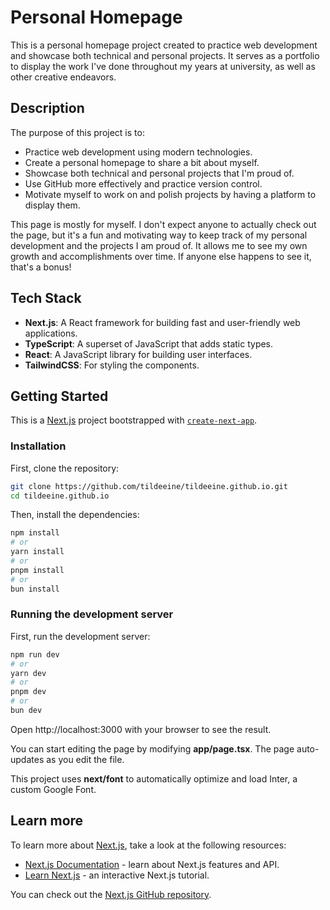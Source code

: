 # Personal Homepage

This is a personal homepage project created to practice web development and showcase both technical and personal projects. It serves as a portfolio to display the work I've done throughout my years at university, as well as other creative endeavors.

## Description

The purpose of this project is to:

- Practice web development using modern technologies.
- Create a personal homepage to share a bit about myself.
- Showcase both technical and personal projects that I'm proud of.
- Use GitHub more effectively and practice version control.
- Motivate myself to work on and polish projects by having a platform to display them.

This page is mostly for myself. I don't expect anyone to actually check out the page, but it's a fun and motivating way to keep track of my personal development and the projects I am proud of. It allows me to see my own growth and accomplishments over time. If anyone else happens to see it, that's a bonus!

## Tech Stack

- **Next.js**: A React framework for building fast and user-friendly web applications.
- **TypeScript**: A superset of JavaScript that adds static types.
- **React**: A JavaScript library for building user interfaces.
- **TailwindCSS**: For styling the components.

## Getting Started

This is a [Next.js](https://nextjs.org/) project bootstrapped with [`create-next-app`](https://github.com/vercel/next.js/tree/canary/packages/create-next-app).

### Installation

First, clone the repository:

```bash
git clone https://github.com/tildeeine/tildeeine.github.io.git
cd tildeeine.github.io
``` 

Then, install the dependencies:

```bash
npm install
# or
yarn install
# or
pnpm install
# or
bun install
```
### Running the development server
First, run the development server:

```sh
npm run dev
# or
yarn dev
# or
pnpm dev
# or
bun dev

```

Open http://localhost:3000 with your browser to see the result.

You can start editing the page by modifying **app/page.tsx**. The page auto-updates as you edit the file.

This project uses **next/font** to automatically optimize and load Inter, a custom Google Font.

## Learn more
To learn more about [Next.js](https://nextjs.org/), take a look at the following resources:

- [Next.js Documentation](https://nextjs.org/docs) - learn about Next.js features and API.
- [Learn Next.js](https://nextjs.org/learn) - an interactive Next.js tutorial.


You can check out the [Next.js GitHub repository](https://github.com/vercel/next.js/).